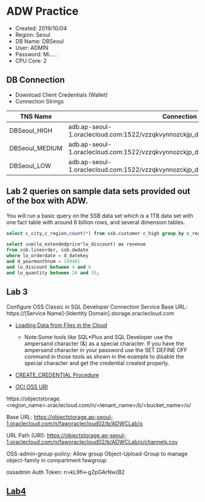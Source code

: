 # ADW Practice

- Created: 2019/10/04
- Region: Seoul
- DB Name: DBSeoul
- User: ADMIN
- Password: Mi.....
- CPU Core: 2

## DB Connection

- Download Client Credentials (Wallet)
- Connection Strings

| TNS Name       | Connection String                                                                       |
| -------------- | --------------------------------------------------------------------------------------- |
| DBSeoul_HIGH   | adb.ap-seoul-1.oraclecloud.com:1522/vzzqkvynnozckjp_dbseoul_high.adwc.oraclecloud.com   |
| DBSeoul_MEDIUM | adb.ap-seoul-1.oraclecloud.com:1522/vzzqkvynnozckjp_dbseoul_medium.adwc.oraclecloud.com |
| DBSeoul_LOW    | adb.ap-seoul-1.oraclecloud.com:1522/vzzqkvynnozckjp_dbseoul_low.adwc.oraclecloud.com    |

## Lab 2 queries on sample data sets provided out of the box with ADW.

You will run a basic query on the SSB data set which is a 1TB data set with one fact table with around 6 billion rows, and several dimension tables.

```SQL
select c_city,c_region,count(*) from ssb.customer c_high group by c_region, c_city order by count(*);

select sum(lo_extendedprice*lo_discount) as revenue
from ssb.lineorder, ssb.dwdate
where lo_orderdate = d_datekey
and d_yearmonthnum = 199401
and lo_discount between 4 and 6
and lo_quantity between 26 and 35;
```

## Lab 3

Configure OSS Classic in SQL Developer Connection
Service Base URL: https://[Service Name]-[Identity Domain].storage.oraclecloud.com

- [Loading Data from Files in the Cloud](https://www.oracle.com/pls/topic/lookup?ctx=en/cloud/paas/autonomous-data-warehouse-cloud&id=CSWHU-GUID-07900054-CB65-490A-AF3C-39EF45505802)
  - Note:Some tools like SQL*Plus and SQL Developer use the ampersand character (&) as a special character. If you have the ampersand character in your password use the SET DEFINE OFF command in those tools as shown in the example to disable the special character and get the credential created properly.
- [CREATE_CREDENTIAL Procedure](https://docs.oracle.com/en/cloud/paas/autonomous-data-warehouse-cloud/user/dbms-cloud.html#GUID-742FC365-AA09-48A8-922C-1987795CF36A)

- [OCI OSS URI](https://docs.oracle.com/en/cloud/paas/autonomous-data-warehouse-cloud/user/file-uri-formats.html#GUID-5D3E1614-ADF2-4DB5-B2B2-D5613F10E4FA)

https://objectstorage.<region_name>.oraclecloud.com/n/<tenant_name>/b/<bucket_name>/o/<filename>

Base URL: https://objectstorage.ap-seoul-1.oraclecloud.com/n/faworaclecloud02/b/ADWCLab/o

URL Path (URI): https://objectstorage.ap-seoul-1.oraclecloud.com/n/faworaclecloud02/b/ADWCLab/o/channels.csv

OSS-admin-group-policy:
Allow group Object-Upload-Group to manage object-family in compartment fawgroup

ossadmin Auth Token: n>kL9fi<-gZpGArNw(B2

## [Lab4](https://oracle.github.io/learning-library/workshops/journey4-adwc/?page=LabGuide4.md)
